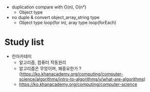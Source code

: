 

* duplication compare with O(n), O(n²)
  - Object type
* no duple & convert object_array_string type
  - Object type loop(for in), aray type loop(forEach)

# Study list
*  칸아카테미
    - 알고리즘, 컴퓨터 작동원리
    - 알고리즘은 무었이며, 왜중요한가 ? (https://ko.khanacademy.org/computing/computer-science/algorithms/intro-to-algorithms/v/what-are-algorithms)
    - https://ko.khanacademy.org/computing/computer-science
